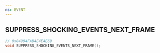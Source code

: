 ```yaml
---
ns: EVENT
---
```

## SUPPRESS_SHOCKING_EVENTS_NEXT_FRAME

```c
// 0x84994FAD4E4E4E69
void SUPPRESS_SHOCKING_EVENTS_NEXT_FRAME();
```

